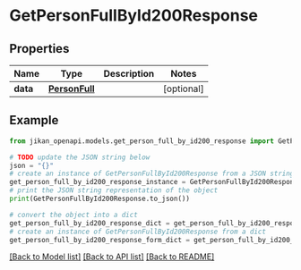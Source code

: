 # GetPersonFullById200Response


## Properties

Name | Type | Description | Notes
------------ | ------------- | ------------- | -------------
**data** | [**PersonFull**](PersonFull.md) |  | [optional] 

## Example

```python
from jikan_openapi.models.get_person_full_by_id200_response import GetPersonFullById200Response

# TODO update the JSON string below
json = "{}"
# create an instance of GetPersonFullById200Response from a JSON string
get_person_full_by_id200_response_instance = GetPersonFullById200Response.from_json(json)
# print the JSON string representation of the object
print(GetPersonFullById200Response.to_json())

# convert the object into a dict
get_person_full_by_id200_response_dict = get_person_full_by_id200_response_instance.to_dict()
# create an instance of GetPersonFullById200Response from a dict
get_person_full_by_id200_response_form_dict = get_person_full_by_id200_response.from_dict(get_person_full_by_id200_response_dict)
```
[[Back to Model list]](../README.md#documentation-for-models) [[Back to API list]](../README.md#documentation-for-api-endpoints) [[Back to README]](../README.md)


